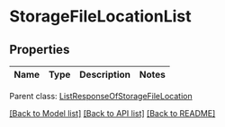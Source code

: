 
# StorageFileLocationList

## Properties
Name | Type | Description | Notes
------------ | ------------- | ------------- | -------------

 Parent class: [ListResponseOfStorageFileLocation](ListResponseOfStorageFileLocation.md)

[[Back to Model list]](README.md#documentation-for-models) [[Back to API list]](README.md#documentation-for-api-endpoints) [[Back to README]](README.md)
